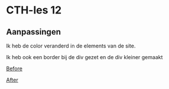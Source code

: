 # CTH-les 12

## Aanpassingen

Ik heb de color veranderd in de elements van de site.

Ik heb ook een border bij de div gezet en de div kleiner gemaakt

[Before](before.PNG)

[After](After.PNG)